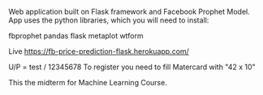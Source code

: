 Web application built on Flask framework and Facebook Prophet Model. App uses the python libraries, which you will need to install:

fbprophet
pandas
flask
metaplot
wtform

Live https://fb-price-prediction-flask.herokuapp.com/

U/P = test / 12345678
To register you need to fill Matercard with "42 x 10"

This the midterm for Machine Learning Course.
